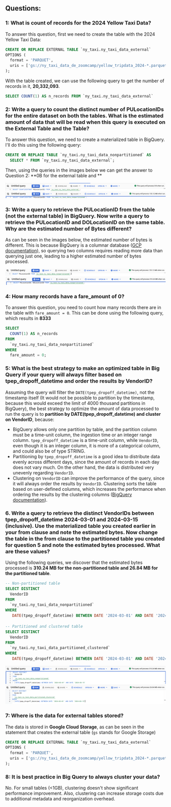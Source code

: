 ## Questions:

### 1: What is count of records for the 2024 Yellow Taxi Data?

To answer this question, first we need to create the table with the 2024 Yellow Taxi Data:

```SQL
CREATE OR REPLACE EXTERNAL TABLE `ny_taxi.ny_taxi_data_external`
OPTIONS (
  format = 'PARQUET',
  uris = ['gs://ny_taxi_data_de_zoomcamp/yellow_tripdata_2024-*.parquet']
);
```

With the table created, we can use the following query to get the number of records in it, **20,332,093**.

```SQL
SELECT COUNT(1) AS n_records FROM `ny_taxi.ny_taxi_data_external`
```

### 2: Write a query to count the distinct number of PULocationIDs for the entire dataset on both the tables. What is the estimated amount of data that will be read when this query is executed on the External Table and the Table?

To answer this question, we need to create a materialized table in BigQuery. I'll do this using the following query:

```SQL
CREATE OR REPLACE TABLE `ny_taxi.ny_taxi_data_nonpartitioned` AS
  SELECT * FROM `ny_taxi.ny_taxi_data_external`;
```

Then, using the queries in the images below we can get the answer to Question 2:
**0B for the external table and **

![External table](images/estimated_data_external_tbl.png)
![Materialized table](images/estimated_data_materialized_tbl.png)

### 3: Write a query to retrieve the PULocationID from the table (not the external table) in BigQuery. Now write a query to retrieve the PULocationID and DOLocationID on the same table. Why are the estimated number of Bytes different?

As can be seen in the images below, the estimated number of bytes is different. This is because BigQuery is a columnar database ([GCP documentation](https://cloud.google.com/bigquery/docs/storage_overview#:~:text=BigQuery%20stores%20table%20data%20in%20columnar%20format%2C%20meaning%20it%20stores%20each%20column%20separately.%20Column%2Doriented%20databases%20are%20particularly%20efficient%20at%20scanning%20individual%20columns%20over%20an%20entire%20dataset.)), so querying two columns requires reading more data than querying just one, leading to a higher estimated number of bytes processed.

![Estimated data selecting one column](images/estimated_data_one_col.png)
![Estimated data selecting two columns](images/estimated_data_two_cols.png)

### 4: How many records have a fare_amount of 0?

To answer this question, you need to count how many records there are in the table with `fare_amount = 0`. This can be done using the following query, which results in **8333**

```SQL
SELECT
  COUNT(1) AS n_records
FROM
  `ny_taxi.ny_taxi_data_nonpartitioned`
WHERE
  fare_amount = 0;
```

### 5: What is the best strategy to make an optimized table in Big Query if your query will always filter based on tpep_dropoff_datetime and order the results by VendorID?

Assuming the query will filter the `DATE(tpep_dropoff_datetime)`, not the timestamp itself (It would not be possible to partition by the timestamp, because this would exceed the limit of 4000 thousand partitions in BigQuery), the best strategy to optimize the amount of data processed to run the query is to **partition by DATE(tpep_dropoff_datetime) and cluster on VendorID**, because:

- BigQuery allows only one partition by table, and the partition column must be a time-unit column, the ingestion time or an integer range column. `tpep_dropoff_datetime` is a time-unit column, while `VendorID`, even though it is an integer column, it is more of a categorical column, and could also be of type STRING.
- Partitioning by `tpep_dropoff_datetime` is a good idea to distribute data evenly across different days, since the amount of records in each day does not vary much. On the other hand, the data is distributed very unevenly regarding `VendorID`.
- Clustering on `VendorID` can improve the performance of the query, since it will always order the results by `VendorID`. Clustering sorts the table based on user-defined columns, which increases the performance when ordering the results by the clustering columns ([BigQuery documentation](https://cloud.google.com/blog/products/data-analytics/new-bigquery-partitioning-and-clustering-recommendations#:~:text=Partitioning%20divides%20a%20table%20into%20segments%2C%20while%20clustering%20sorts%20the%20table%20based%20on%20user%2Ddefined%20columns.%20Both%20methods%20can%20improve%20the%20performance%20of%20certain%20types%20of%20queries%2C%20such%20as%20queries%20that%20use%20filter%20clauses%20and%20queries%20that%20aggregate%20data.)).

### 6. Write a query to retrieve the distinct VendorIDs between tpep_dropoff_datetime 2024-03-01 and 2024-03-15 (inclusive). Use the materialized table you created earlier in your from clause and note the estimated bytes. Now change the table in the from clause to the partitioned table you created for question 5 and note the estimated bytes processed. What are these values?

Using the following queries, we discover that the estimated bytes processed is **310.24 MB for the non-partitioned table and 26.84 MB for the partitioned table**.

```SQL
-- Non-partitioned table
SELECT DISTINCT
  VendorID
FROM
  `ny_taxi.ny_taxi_data_nonpartitioned`
WHERE
   DATE(tpep_dropoff_datetime) BETWEEN DATE '2024-03-01' AND DATE '2024-03-15'

-- Partitioned and clustered table
SELECT DISTINCT
  VendorID
FROM
  `ny_taxi.ny_taxi_data_partitioned_clustered`
WHERE
   DATE(tpep_dropoff_datetime) BETWEEN DATE '2024-03-01' AND DATE '2024-03-15'
```

![Estimated data processed non partitioned table](images/estimated_data_nonpartitioned.png)
![Estimated data processed partitioned and clustered table](images/estimated_data_partitioned_clustered.png)

### 7: Where is the data for external tables stored?

The data is stored in **Google Cloud Storage**, as can be seen in the statement that creates the external table (`gs` stands for Google Storage)

```SQL
CREATE OR REPLACE EXTERNAL TABLE `ny_taxi.ny_taxi_data_external`
OPTIONS (
  format = 'PARQUET',
  uris = ['gs://ny_taxi_data_de_zoomcamp/yellow_tripdata_2024-*.parquet']
);
```

### 8: It is best practice in Big Query to always cluster your data?

No. For small tables (<1GB), clustering doesn't show significant performance improvement. Also, clustering can increase storage costs due to additional metadata and reorganization overhead.